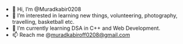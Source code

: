 - 👋 Hi, I’m @Muradkabir0208
- 👀 I’m interested in learning new things, volunteering, photography, travelling, basketball etc.
- 🌱 I’m currently learning DSA in C++ and Web Development.
- 📫 Reach me @muradkabiroff0208@gmail.com

<!---
Muradkabir0208/Muradkabir0208 is a ✨ special ✨ repository because its `README.md` (this file) appears on your GitHub profile.
You can click the Preview link to take a look at your changes.
--->
